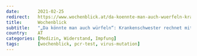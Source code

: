 ```yaml
---
date:       2021-02-25
redirect:   https://www.wochenblick.at/da-koennte-man-auch-wuerfeln-krankenschwester-rechnet-mit-test-impfung-ab/
title:      Wochenblick
subtitle:   "„Da könnte man auch würfeln“: Krankenschwester rechnet mit Test & Impfung ab"
country:    AT
categories: [Medizin, Widerstand, Impfung]
tags:       [wochenblick, pcr-test, virus-mutation]
---
```

